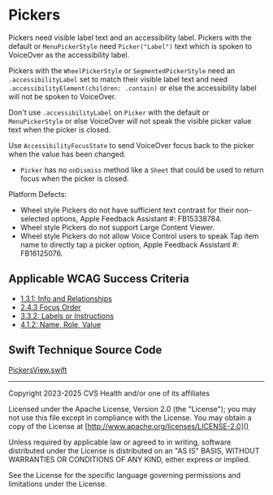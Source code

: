 # Pickers
Pickers need visible label text and an accessibility label. Pickers with the default or `MenuPickerStyle` need `Picker("Label")` text which is spoken to VoiceOver as the accessibility label. 

Pickers with the `WheelPickerStyle` or `SegmentedPickerStyle` need an `.accessibilityLabel` set to match their visible label text and need `.accessibilityElement(children: .contain)` or else the accessibility label will not be spoken to VoiceOver. 

Don't use `.accessibilityLabel` on `Picker` with the default or `MenuPickerStyle` or else VoiceOver will not speak the visible picker value text when the picker is closed. 

Use `AccessibilityFocusState` to send VoiceOver focus back to the picker when the value has been changed.
- `Picker` has no `onDismiss` method like a `Sheet` that could be used to return focus when the picker is closed.

Platform Defects:
- Wheel style Pickers do not have sufficient text contrast for their non-selected options, Apple Feedback Assistant #: FB15338784.
- Wheel style Pickers do not support Large Content Viewer.
- Wheel style Pickers do not allow Voice Control users to speak Tap item name to directly tap a picker option, Apple Feedback Assistant #: FB16125076.


## Applicable WCAG Success Criteria
- [1.3.1: Info and Relationships](https://www.w3.org/WAI/WCAG22/Understanding/info-and-relationships)
- [2.4.3 Focus Order](https://www.w3.org/WAI/WCAG22/Understanding/focus-order)
- [3.3.2: Labels or Instructions](https://www.w3.org/WAI/WCAG22/Understanding/labels-or-instructions)
- [4.1.2: Name, Role, Value](https://www.w3.org/WAI/WCAG22/Understanding/name-role-value.html)

## Swift Technique Source Code
[PickersView.swift](../iOSswiftUIa11yTechniques/PickersView.swift)

----

Copyright 2023-2025 CVS Health and/or one of its affiliates

Licensed under the Apache License, Version 2.0 (the "License");
you may not use this file except in compliance with the License.
You may obtain a copy of the License at
[http://www.apache.org/licenses/LICENSE-2.0]()

Unless required by applicable law or agreed to in writing, software
distributed under the License is distributed on an "AS IS" BASIS,
WITHOUT WARRANTIES OR CONDITIONS OF ANY KIND, either express or implied.

See the License for the specific language governing permissions and
limitations under the License.

